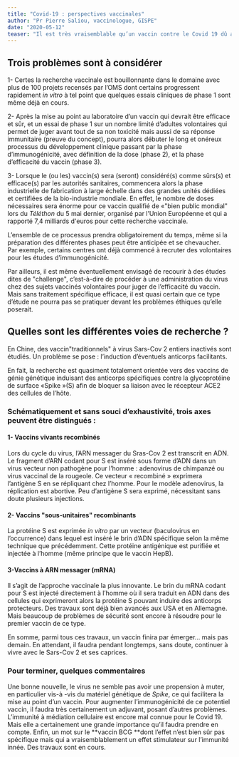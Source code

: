 ```yaml
---
title: "Covid-19 : perspectives vaccinales"
author: "Pr Pierre Saliou, vaccinologue, GISPE"
date: "2020-05-12"
teaser: "Il est très vraisemblable qu’un vaccin contre le Covid 19 dû au Sars-Cov 2, administrable à la population mondiale, deviendra une réalité. Mais quand ? Il est vraiment impossible de le prévoir aujourd’hui malgré les allégations optimistes (pour ne pas écrire irréalistes) des médias reprenant souvent les communiqués des différents laboratoires qui annoncent un délai de quelques mois à 12 ou 18 mois au maximum."
---
```


## Trois problèmes sont à considérer
1- Certes la recherche vaccinale est bouillonnante dans le domaine  avec plus de 100 projets recensés par l’OMS dont certains progressent rapidement *in vitro* à tel point que quelques essais cliniques de phase 1 sont même déjà en cours. 

2- Après la mise au point au laboratoire d’un vaccin  qui devrait être efficace et sûr, et un essai de phase 1 sur un nombre limité d’adultes volontaires qui permet de juger avant tout de sa non toxicité mais aussi de sa réponse immunitaire (preuve du concept), pourra alors débuter le long et onéreux processus du développement clinique passant par la phase d’immunogénicité, avec définition de la dose (phase 2), et la phase d’efficacité du vaccin (phase 3).

3- Lorsque le (ou les) vaccin(s) sera (seront) considéré(s) comme sûrs(s) et efficace(s) par les autorités sanitaires, commencera alors la phase industrielle de fabrication à large échelle dans des grandes unités dédiées et certifiées de la bio-industrie mondiale. En effet, le nombre de doses nécessaires sera énorme pour ce vaccin qualifié de «"bien public mondial"  lors du *Téléthon* du 5 mai dernier, organisé par l’Union Européenne et qui a rapporté 7,4 milliards d'euros pour cette recherche vaccinale.

L’ensemble de ce processus prendra obligatoirement du temps, même si la préparation des différentes phases peut être anticipée et se chevaucher. Par exemple, certains centres ont déjà commencé à recruter des volontaires pour les études d’immunogénicité. 

Par ailleurs, il est même éventuellement envisagé de recourir à des études dites de "challenge", c’est-à-dire de procéder à une administration du virus chez des sujets vaccinés volontaires pour juger de l’efficacité du vaccin. Mais sans traitement spécifique efficace, il est quasi certain que ce type d’étude ne pourra pas se pratiquer devant les problèmes éthiques qu’elle poserait.

## Quelles sont les différentes voies de recherche ?
En Chine, des vaccin"traditionnels" à virus Sars-Cov 2 entiers inactivés sont étudiés. Un problème se pose : l’induction  d’éventuels anticorps facilitants.

En fait, la recherche  est quasiment totalement orientée vers des vaccins de génie génétique induisant des anticorps spécifiques contre la glycoprotéine de surface «Spike »(S) afin de bloquer sa liaison avec le récepteur ACE2 des cellules de l’hôte.

### Schématiquement et sans souci d’exhaustivité, trois axes peuvent être distingués :

#### 1- Vaccins vivants recombinés
 Lors du cycle du virus, l’ARN messager du Sras-Cov 2  est transcrit en ADN. Le fragment d’ARN codant pour S est inséré sous forme d’ADN dans un virus vecteur non pathogène pour l’homme : adenovirus de chimpanzé ou virus vaccinal de la rougeole. Ce vecteur « recombiné » exprimera l’antigène S en se répliquant chez l’homme. Pour le modèle adenovirus, la réplication est abortive. Peu d’antigène S sera exprimé, nécessitant sans doute plusieurs injections.

####  2- Vaccins "sous-unitaires" recombinants
La protéine S est exprimée *in vitro* par un vecteur (baculovirus en l’occurrence) dans lequel est inséré le brin d’ADN spécifique selon la même technique que précédemment. Cette protéine antigénique est purifiée et injectée à l’homme (même principe que le vaccin HepB).

#### 3-Vaccins à ARN messager (mRNA)
Il s’agit de l’approche vaccinale la plus innovante. Le brin du mRNA codant pour S est injecté directement à l’homme où il sera traduit en ADN dans des cellules qui exprimeront alors la protéine S pouvant induire des anticorps protecteurs. Des travaux sont déjà bien avancés aux USA et en Allemagne. Mais beaucoup de problèmes de sécurité sont encore à résoudre pour le premier vaccin de ce type. 

 En somme, parmi tous ces travaux, un vaccin finira par émerger… mais pas demain. En attendant, il faudra pendant longtemps, sans doute, continuer à vivre avec le Sars-Cov 2 et ses caprices.

### Pour terminer, quelques commentaires
Une bonne nouvelle, le virus ne semble pas avoir une propension à muter, en particulier vis-à -vis du matériel génétique de *Spike*, ce qui facilitera la mise au point d’un vaccin.
Pour augmenter l’immunogénicité  de ce potentiel vaccin, il faudra très certainement un adjuvant, posant d’autres problèmes.
L’immunité à médiation cellulaire est encore mal connue pour le Covid 19. Mais elle a certainement une grande importance qu’il faudra prendre en compte. 
Enfin, un mot sur le **vaccin BCG **dont l’effet n’est bien sûr pas spécifique mais qui a vraisemblablement un effet stimulateur sur l’immunité innée. Des travaux sont en cours.